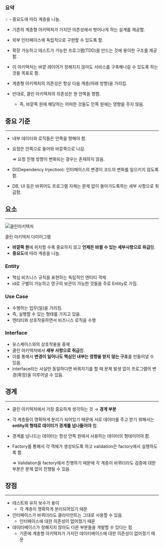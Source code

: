 ### 요약

<aside>
💡 - 중요도에 따라 계층을 나눔.

</aside>

- 기존의 계층형 아키텍쳐가 가지던 의존성에서 벗어나게 하는 설계를 제공함.
- 외부 인터페이스에 독립적으로 구현할 수 있도록 함.
- 확장 가능하고 테스트가 가능한 프로그램(TDD)을 만드는 것에 용이한 구조를 제공함.
- 이 아키텍처는 바깥 레이어가 정해지지 않아도 서비스를 구축해나갈 수 있도록 하는 것을 목표로 함.

- 계층형 아키텍처의 의존성은 항상 다음 계층(아래 방향)을 가리킴.
- 반대로, 클린 아키텍처의 의존성은 원 안쪽을 향함.
    - 즉, 바깥쪽 원에 해당하는 어떠한 것들도 안쪽 원에는 영향을 주지 않음.
    

## 중요 기준

---

- 내부 데이터와 로직들은 안쪽을 향해야 함.
- 요청은 안쪽으로 들어와 바깥쪽으로 나감.
    
    ⇒ 요청 진행 방향이 변화되는 경우는 존재하지 않음.
    
- DI(Dependency Injection): 인터페이스의 변경이 코드의 변화를 일으키지 않도록 함.
- DB, UI 등은 바뀌어도 프로그램 자체는 문제 없이 돌아가도록하는 세부 사항으로 취급함.

## 요소

---

![클린아키텍처](https://github.com/soyeonkim0227/TIL/assets/102784901/bb3c9d3f-bde8-487b-8d71-49e507ccaa2e)

클린 아키텍처 다이어그램

- **바깥쪽 원**에 위치할 수록 중요하지 않고 **언제든 바뀔 수 있는 세부사항으로 취급**함.
- **중요도**에 따라 계층을 나눔.

### Entity

- 핵심 비즈니스 규칙을 표현하는 독립적인 엔티티 객체
- id로 구별이 가능하고 영구히 보관이 가능한 것들을 주로 Entity로 가짐.

### Use Case

- 수행하는 업무(일)을 가리킴.
- 즉, 실행할 수 있는 형태를 가지고 있음.
- 엔티티와 상호작용하면서 비즈니스 로직을 수행

### Interface

- 유스케이스와의 상호작용을 중재
- 클린 아키텍처에서 **세부 사항으로 취급**함.
- 이를 통해서 **변경이 일어나도 핵심인 내부는 영향을 받지 않는 구조**를 만들어낼 수 있음.
- interface라는 사실만 동일하다면 바꿔치기를 할 때 문제 발생 없이 프로그램의 변경(확장)을 이루어낼 수 있음.

## 경계

---

- 클린 아키텍처에서 가장 중요하게 생각하는 것 → **경계 부분**
- 각 계층들이 명확하게 분리가 되어있기 때문에 서로 데이터를 주고 받기 위해서는 **entity의 형태로 데이터가 경계를 넘나들어야** 함.
- 경계를 넘나드는 데이터는 항상 안쪽 원에서 사용하는 데이터의 형태이어야 함.
- Factory를 통해서 각 객체가 생성되도록 하고 validation은 factory에서 실행하도록 함.
    
    ⇒ Validation을 factory에서 진행하기 때문에 각 계층이 바뀌더라도 검증에 대한 부분은 문제 없이 진행될 수 있음.
    

## 장점

---

- 테스트와 유지 보수가 용이
    - 각 계층이 명확하게 분리되어있기 때문
- 인터페이스가 바뀌더라도 클라이언트는 그대로 사용할 수 있음.
    - 인터페이스에 대한 의존성이 없어졌기 때문
- 데이터베이스가 정해지지 않아도 다른 부분들을 개발할 수 있다는 점
    - 기존에 계층형 아키텍처가 가지던 데이터베이스에 대한 의존성이 없어졌기 때문
